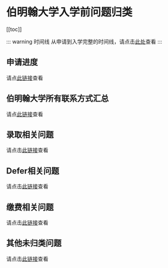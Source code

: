 # 伯明翰大学入学前问题归类

[[toc]]

::: warning 时间线
从申请到入学完整的时间线，请点击[此处](./timeline/)查看
:::

## 申请进度

请点[此链接](./process/)查看

## 伯明翰大学所有联系方式汇总

请点[此链接](./contacts/)查看

## 录取相关问题

请点击[此链接](./admissions/)查看

## Defer相关问题

请点击[此链接](./defer/)查看

## 缴费相关问题

请点击[此链接](./pay/)查看

## 其他未归类问题

请点击[此链接](./others/)查看
